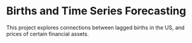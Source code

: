 # Births and Time Series Forecasting

This project explores connections between lagged births in the US, and prices of certain financial assets.

